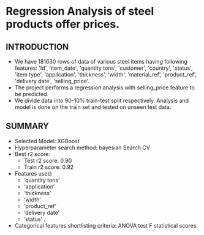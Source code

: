 # Regression Analysis of steel products offer prices.

## INTRODUCTION
- We have 181630 rows of data of various steel items having following features: 'Id',   'item_date',   'quantity tons',   'customer',   'country',   'status',   'item type',   'application', 'thickness',   'width',   'material_ref’,   'product_ref',   'delivery date',   'selling_price'.
- The project performs a regression analysis with selling_price feature to be predicted.
- We divide data into 90-10% train-test split respectively. Analysis and model is done on the train set and tested on unseen test data.

## SUMMARY
- Selected Model: XGBoost
- Hyperparameter search method: bayesian Search CV
- Best r2 score:
  - Test r2 score: 0.90
  - Train r2 score:  0.92
- Features used:
  - ‘quantity tons’
  - ‘application’
  - ‘thickness’
  - ‘width’
  - ‘product_ref’
  - ‘delivery date’
  - ‘status’ .
- Categorical features shortlisting criteria: ANOVA test F statistical scores.


